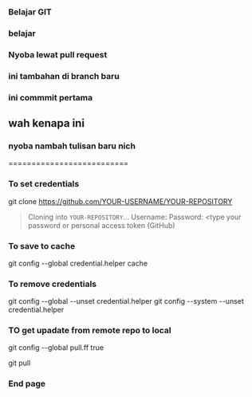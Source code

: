 ### Belajar GIT
### belajar

### Nyoba lewat pull request
### ini tambahan di branch baru
### ini commmit pertama
## wah kenapa ini
### nyoba nambah tulisan baru nich
==========================

### To set credentials
git clone https://github.com/YOUR-USERNAME/YOUR-REPOSITORY
> Cloning into `YOUR-REPOSITORY`...
Username: <type your username>
Password: <type your password or personal access token (GitHub)


### To save to cache
git config --global credential.helper cache


### To remove credentials 
git config --global --unset credential.helper
git config --system --unset credential.helper

### TO get upadate from remote repo to local
git config --global  pull.ff true 

git pull <remote> <branch>

### End page
